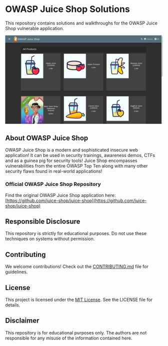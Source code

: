# OWASP Juice Shop Solutions

This repository contains solutions and walkthroughs for the OWASP Juice Shop vulnerable application.

![Home Page](img/homepage.png)

## About OWASP Juice Shop

OWASP Juice Shop is a modern and sophisticated insecure web application! It can be used in security trainings, awareness demos, CTFs and as a guinea pig for security tools! Juice Shop encompasses vulnerabilities from the entire OWASP Top Ten along with many other security flaws found in real-world applications!

### Official OWASP Juice Shop Repository

Find the original OWASP Juice Shop application here: [https://github.com/juice-shop/juice-shop](https://github.com/juice-shop/juice-shop)

## Responsible Disclosure

This repository is strictly for educational purposes. Do not use these techniques on systems without permission.

## Contributing

We welcome contributions! Check out the [CONTRIBUTING.md](CONTRIBUTING.md) file for guidelines.

## License

This project is licensed under the [MIT License](LICENSE). See the LICENSE file for details.

## Disclaimer

This repository is for educational purposes only. The authors are not responsible for any misuse of the information contained here.
